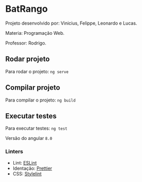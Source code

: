 # BatRango

Projeto desenvolvido por: Vinicius, Felippe, Leonardo e Lucas.

Materia: Programação Web.

Professor: Rodrigo.

## Rodar projeto

Para rodar o projeto: `ng serve`

## Compilar projeto

Para compilar o projeto: `ng build`

## Executar testes

Para executar testes: `ng test`

Versão do angular `8.0`

### Linters

- Lint: [ESLint](https://marketplace.visualstudio.com/itemdetails?itemName=dbaeumer.vscode-eslint)
- Identação: [Prettier](https://marketplace.visualstudio.com/itemdetails?itemName=esbenp.prettier-vscode)
- CSS: [Stylelint](https://marketplace.visualstudio.com/itemdetails?itemName=shinnn.stylelint)
